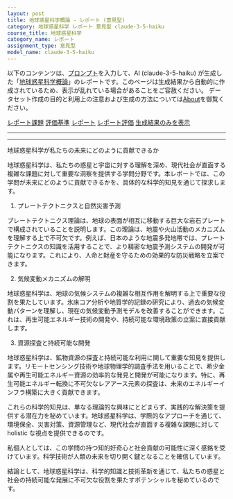 ```yaml
---
layout: post
title: 地球惑星科学概論 - レポート (意見型)
category: 地球惑星科学 レポート 意見型 claude-3-5-haiku
course_title: 地球惑星科学
category_name: レポート
assignment_type: 意見型
model_name: claude-3-5-haiku
---
```


以下のコンテンツは、[プロンプト](https://github.com/takedatoshiyuki/synthetic_assignments/tree/main/generated/地球惑星科学/claude-3-5-haiku/prompt_レポート-意見型.md)を入力して、AI (claude-3-5-haiku) が生成した「[地球惑星科学概論](/contents/地球惑星科学/)」のレポートです。このページは生成結果から自動的に作成されているため、表示が乱れている場合があることをご容赦ください。
データセット作成の目的と利用上の注意および生成の方法については[About](/About)を御覧ください。

[レポート課題](../レポート課題-意見型)
[評価基準](../評価基準-意見型)
[レポート](../レポート-意見型)
[レポート評価](../レポート評価-意見型)
[生成結果のみを表示](https://github.com/takedatoshiyuki/synthetic_assignments/tree/main/generated/地球惑星科学/claude-3-5-haiku/レポート-意見型.md)
  

***
***
  
地球惑星科学が私たちの未来にどのように貢献できるか

地球惑星科学は、私たちの惑星と宇宙に対する理解を深め、現代社会が直面する複雑な課題に対して重要な洞察を提供する学問分野です。本レポートでは、この学問が未来にどのように貢献できるかを、具体的な科学的知見を通じて探求します。

1. プレートテクトニクスと自然災害予測

プレートテクトニクス理論は、地球の表面が相互に移動する巨大な岩石プレートで構成されていることを説明します。この理論は、地震や火山活動のメカニズムを理解する上で不可欠です。例えば、日本のような地震多発地帯では、プレートテクトニクスの知識を活用することで、より精密な地震予測システムの開発が可能になります。これにより、人命と財産を守るための効果的な防災戦略を立案できます。

2. 気候変動メカニズムの解明

地球惑星科学は、地球の気候システムの複雑な相互作用を解明する上で重要な役割を果たしています。氷床コア分析や地質学的記録の研究により、過去の気候変動パターンを理解し、現在の気候変動予測モデルを改善することができます。これは、再生可能エネルギー技術の開発や、持続可能な環境政策の立案に直接貢献します。

3. 資源探査と持続可能な開発

地球惑星科学は、鉱物資源の探査と持続可能な利用に関して重要な知見を提供します。リモートセンシング技術や地球物理学的調査手法を用いることで、希少金属や再生可能エネルギー資源の効率的な発見と開発が可能になります。特に、再生可能エネルギー転換に不可欠なレアアース元素の探査は、未来のエネルギーインフラ構築に大きく貢献できます。

これらの科学的知見は、単なる理論的な興味にとどまらず、実践的な解決策を提供する潜在力を秘めています。地球惑星科学は、学際的なアプローチを通じて、環境保全、災害対策、資源管理など、現代社会が直面する複雑な課題に対して holistic な視点を提供できるのです。

私個人としては、この学問の持つ知的好奇心と社会貢献の可能性に深く感銘を受けています。科学技術が人類の未来を切り開く鍵となることを確信しています。

結論として、地球惑星科学は、科学的知識と技術革新を通じて、私たちの惑星と社会の持続可能な発展に不可欠な役割を果たすポテンシャルを秘めているのです。
